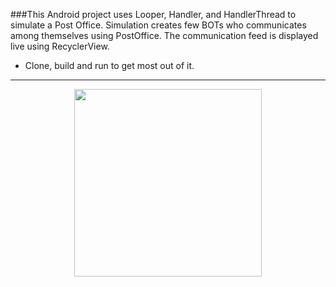 ###This Android project uses Looper, Handler, and HandlerThread to simulate a Post Office. Simulation creates few BOTs who communicates among themselves using PostOffice. The communication feed is displayed live using RecyclerView.

- Clone, build and run to get most out of it.

<hr />
<p align="center">
  <img src="https://janishar.github.io/images/postoffice-simulation.png" width="300">
</p>
